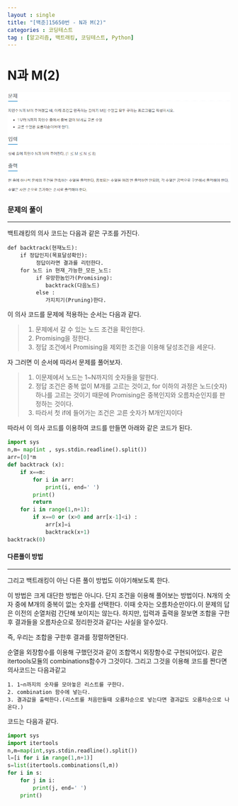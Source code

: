 ```yaml
---
layout : single
title: "[백준]15650번 - N과 M(2)"
categories : 코딩테스트
tag : [알고리즘, 백트래킹, 코딩테스트, Python]
---
```


# N과 M(2)

![20210726-2.PNG](https://github.com/Cladonia-S/Cladonia-S.github.io/blob/master/images/20210726-2.PNG?raw=true)



### 문제의 풀이

---

백트래킹의 의사 코드는 다음과 같은 구조를 가진다.

```pseudocode
def backtrack(현재노드):
	if 정답인지(목표달성확인):
		 정답이라면 결과를 리턴한다.
	for 노드 in 현재_가능한_모든_노드:
	     if 유망한놈인가(Promising):
            backtrack(다음노드)
         else :
            가지치기(Pruning)한다.
```

이 의사 코드를 문제에 적용하는 순서는 다음과 같다.

> 1. 문제에서 갈 수 있는 노드 조건을 확인한다.
> 2. Promising을 정한다.
> 3. 정답 조건에서 Promising을 제외한 조건을 이용해 달성조건을 세운다.

자 그러면 이 순서에 따라서 문제를 풀어보자.

> 1. 이문제에서 노드는 1~N까지의 숫자들을 말한다.
> 2. 정답 조건은 중복 없이 M개를 고르는 것이고, for 이하의 과정은 노드(숫자) 하나를 고르는 것이기 때문에 Promising은 중복인지와 오름차순인지를 판정하는 것이다.
> 3. 따라서 첫  if에 들어가는 조건은 고른 숫자가 M개인지이다

따라서 이 의사 코드를 이용하여 코드를 만들면 아래와 같은 코드가 된다.

```python
import sys
n,m= map(int , sys.stdin.readline().split())
arr=[0]*m
def backtrack (x):
    if x==m:
        for i in arr:
            print(i, end=' ')
        print()
        return
    for i in range(1,n+1):
        if x==0 or (x>0 and arr[x-1]<i) :
            arr[x]=i
            backtrack(x+1)
backtrack(0)
```



#### 다른풀이 방법

---

그리고 백트래킹이 아닌 다른 풀이 방법도 이야기해보도록 한다.

이 방법은 크게 대단한 방법은 아니다. 단지 조건을 이용해 풀어보는 방법이다. N개의 숫자 중에 M개의 중복이 없는 숫자를 선택한다. 이때 숫자는 오름차순만이다.이 문제의 답은 이전의 순열처럼 간단해 보이지는 않는다. 하지만, 입력과 출력을 잘보면 조합을 구한후 결과들을 오름차순으로 정리한것과 같다는 사실을 알수있다.

즉, 우리는 조합을 구한후 결과를 정렬하면된다.

순열을 외장함수를 이용해 구했던것과 같이 조합역시 외장함수로 구현되어있다. 같은 itertools모듈의 combinations함수가 그것이다. 그리고 그것을 이용해 코드를 짠다면 의사코드는 다음과같고

```pseudocode
1. 1~n까지의 숫자를 모아놓은 리스트를 구한다.
2. combination 함수에 넣는다.
3. 결과값을 출력한다.(리스트를 처음만들때 오름차순으로 넣는다면 결과값도 오름차순으로 나온다.)
```



코드는 다음과 같다.

```python
import sys
import itertools
n,m=map(int,sys.stdin.readline().split())
l=[i for i in range(1,n+1)]
s=list(itertools.combinations(l,m))
for i in s:
    for j in i:
        print(j, end=' ')
    print()
```

